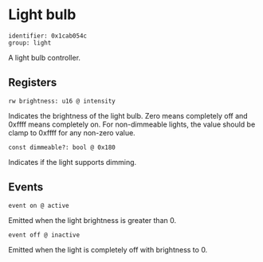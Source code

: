 # Light bulb

    identifier: 0x1cab054c
    group: light

A light bulb controller.

## Registers

    rw brightness: u16 @ intensity

Indicates the brightness of the light bulb. Zero means completely off and 0xffff means completely on.
For non-dimmeable lights, the value should be clamp to 0xffff for any non-zero value.

    const dimmeable?: bool @ 0x180

Indicates if the light supports dimming.

## Events

    event on @ active

Emitted when the light brightness is greater than 0.

    event off @ inactive

Emitted when the light is completely off with brightness to 0.

